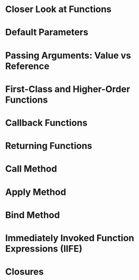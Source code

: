 # Closer Look at Functions

# Default Parameters

# Passing Arguments: Value vs Reference

# First-Class and Higher-Order Functions

# Callback Functions

# Returning Functions

# Call Method

# Apply Method

# Bind Method

# Immediately Invoked Function Expressions (IIFE)

# Closures